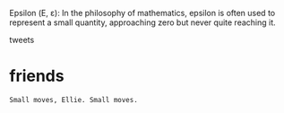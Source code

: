 Epsilon (Ε, ε): In the philosophy of mathematics, epsilon is often used to represent a small quantity, approaching zero but never quite reaching it.

tweets

# friends 
    Small moves, Ellie. Small moves.
